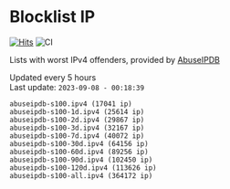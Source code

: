 # Blocklist IP

[![Hits](https://hits.seeyoufarm.com/api/count/incr/badge.svg?url=https%3A%2F%2Fgithub.com%2Fborestad%2Fblocklist-ip%2F&count_bg=%2379C83D&title_bg=%23555555&icon=&icon_color=%23E7E7E7&title=hits&edge_flat=false)](https://hits.seeyoufarm.com)  ![CI](https://img.shields.io/github/workflow/status/borestad/blocklist-ip/CI?style=flat-square)

Lists with worst IPv4 offenders, provided by [AbuseIPDB](https://www.abuseipdb.com/)

<!-- FOOTER-PLACEHOLDER -->
Updated every 5 hours<br>
Last update: `2023-09-08 - 00:18:39`
```
abuseipdb-s100.ipv4 (17041 ip)
abuseipdb-s100-1d.ipv4 (25614 ip)
abuseipdb-s100-2d.ipv4 (29867 ip)
abuseipdb-s100-3d.ipv4 (32167 ip)
abuseipdb-s100-7d.ipv4 (40072 ip)
abuseipdb-s100-30d.ipv4 (64156 ip)
abuseipdb-s100-60d.ipv4 (89256 ip)
abuseipdb-s100-90d.ipv4 (102450 ip)
abuseipdb-s100-120d.ipv4 (113626 ip)
abuseipdb-s100-all.ipv4 (364172 ip)
```
